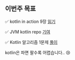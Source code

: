 ## 이번주 목표

✅ kotlin in action 9장 [읽기](https://user-images.githubusercontent.com/34855745/107118825-a8383000-68c6-11eb-841f-48f94b4361f4.png)  

✅ JVM kotlin repo [기여](https://github.com/Road-of-CODEr/we-hate-jvm/pull/25)  

✅ Kotlin 알고리즘 1문제 [풀이](https://github.com/huisam/JinLearnedList/commit/073552762e920b0d901a59765d180cdc561a9e52)  
 
kotlin은 파면 팔수록 어렵습니다.. 😢  